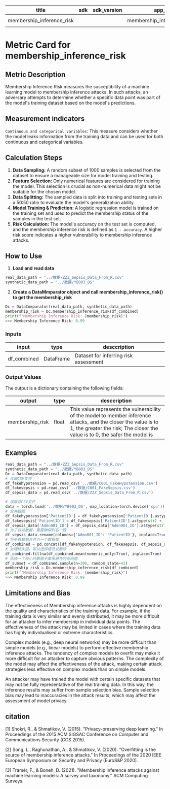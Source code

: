 | title | sdk | sdk_version | app_file | tags | description |
|-------|-----|-------------|----------|------|-------------|
|membership_inference_risk| | |membership_inference_risk.py|`evaluate` `metric`| |

# Metric Card for membership_inference_risk

## Metric Description

Membership Inference Risk measures the susceptibility of a machine learning model to membership inference attacks. In such attacks, an adversary attempts to determine whether a specific data point was part of the model's training dataset based on the model's predictions.

## Measurement indicators

`Continuous and categorical variables`: This measure considers whether the model leaks information from the training data and can be used for both continuous and categorical variables.

## Calculation Steps

1. **Data Sampling:** A random subset of 1000 samples is selected from the dataset to ensure a manageable size for model training and testing.
2. **Feature Selection:** Only numerical features are considered for training the model. This selection is crucial as non-numerical data might not be suitable for the chosen model.
3. **Data Splitting:** The sampled data is split into training and testing sets in a 50:50 ratio to evaluate the model's generalization ability.
4. **Model Training & Prediction:** A logistic regression model is trained on the training set and used to predict the membership status of the samples in the test set.
5. **Risk Calculation:** The model's accuracy on the test set is computed, and the membership inference risk is defined as `1 - accuracy`. A higher risk score indicates a higher vulnerability to membership inference attacks.

## How to Use

1. **Load and read data**

```python
real_data_path = "../数据/ZZZ_Sepsis_Data_From_R.csv"
synthetic_data_path = "../数据/YB003_DS"
```

2. **Create a DataMmparator object and call membership_inference_risk() to get the membership_risk**

```python
Dc = DataComparator(real_data_path, synthetic_data_path)
membership_risk = Dc.membership_inference_risk(df_combined)
print(f"Membership Inference Risk: {membership_risk}")
>>> Membership Inference Risk: 0.99
```

### Inputs

|input|type|desccription|
|-----|----|------------|
|df_combined|DataFrame|Dataset for inferring risk assessment|

### Output Values

The output is a dictionary containing the following fields:

|output|type|desccription|
|-----|----|------------|
|membership_risk|float|This value represents the vulnerability of the model to member inference attacks, and the closer the value is to 1, the greater the risk; The closer the value is to 0, the safer the model is|

## Examples

```python
real_data_path = "../数据/ZZZ_Sepsis_Data_From_R.csv"
synthetic_data_path = "../数据/YB003_DS"
Dc = DataComparator(real_data_path, synthetic_data_path)
# 读取CSV文件
df_fakehypotension = pd.read_csv('../数据/C001_FakeHypotension.csv')
df_fakesepsis = pd.read_csv('../数据/C001_FakeSepsis.csv')
df_sepsis_data = pd.read_csv('../数据/ZZZ_Sepsis_Data_From_R.csv')

# 读取非CSV文件
data = torch.load('../数据/YB003_DS', map_location=torch.device('cpu'))
# 合并数据
df_fakehypotension['PatientID'] = df_fakehypotension['PatientID'].astype(str) + '_hypo'
df_fakesepsis['PatientID'] = df_fakesepsis['PatientID'].astype(str) + '_sepsis'
df_sepsis_data['Admn001_ID'] = df_sepsis_data['Admn001_ID'].astype(str) + '_sepsis_data'
# 为了合并数据，需要确保列名一致
df_sepsis_data.rename(columns={'Admn001_ID': 'PatientID'}, inplace=True)
# 将所有数据合并为一个数据框
df_combined = pd.concat([df_fakehypotension, df_fakesepsis, df_sepsis_data], ignore_index=True)
# 处理缺失值，可以选择填充或删除
df_combined.fillna(df_combined.mean(numeric_only=True), inplace=True)
# 选择一个较小的数据子集来避免内存问题
df_subset = df_combined.sample(n=100, random_state=42)
membership_risk = Dc.membership_inference_risk(df_combined)
print(f"Membership Inference Risk: {membership_risk}")
>>> Membership Inference Risk: 0.99
```

## Limitations and Bias

The effectiveness of Membership inference attacks is highly dependent on the quality and characteristics of the training data. For example, if the training data is very similar and evenly distributed, it may be more difficult for an attacker to infer membership in individual data points. The effectiveness of the attack may be limited in cases where the training data has highly individualised or extreme characteristics.

Complex models (e.g., deep neural networks) may be more difficult than simple models (e.g., linear models) to perform effective membership inference attacks. The tendency of complex models to overfit may make it more difficult for an attacker to capture obvious patterns. The complexity of the model may affect the effectiveness of the attack, making certain attack strategies less effective on complex models than on simple models.

An attacker may have trained the model with certain specific datasets that may not be fully representative of the real training data. In this way, the inference results may suffer from sample selection bias. Sample selection bias may lead to inaccuracies in the attack results, which may affect the assessment of model privacy.

## citation

[1] Shokri, R., & Shmatikov, V. (2015). "Privacy-preserving deep learning." In Proceedings of the 2015 ACM SIGSAC Conference on Computer and Communications Security (CCS 2015).

[2] Song, L., Raghunathan, A., & Shmatikov, V. (2020). "Overfitting is the source of membership inference attacks." In Proceedings of the 2020 IEEE European Symposium on Security and Privacy (EuroS&P 2020).

[3] Tramèr, F., & Boneh, D. (2021). "Membership inference attacks against machine learning models: A survey and taxonomy." ACM Computing Surveys.
